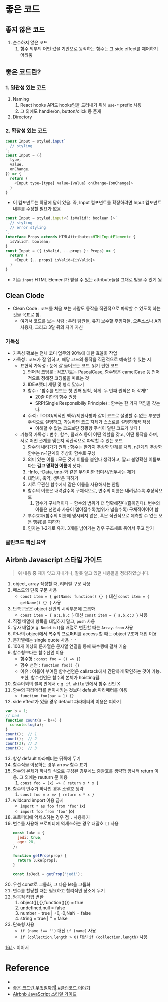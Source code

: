 # 좋은 코드


## 좋지 않은 코드
1. 순수하지 않은 코드
   1. 함수 외부의 어떤 값을 기반으로 동작하는 함수는 그 side effect를 제어하기 어려움

## 좋은 코드란?
### 1. 일관성 있는 코드
1. Naming
   1. React hooks API도 hooks임을 드러내기 위해 `use-*` prefix 사용
   2. 그 외에도 handle/on, button/click 등 존재
2. Directory
### 2. 확장성 있는 코드
```js
const Input = styled.input`
  // styling
`;
const Input = ({
  type,
  value,
  onChange,
}) => {
  return (
    <Input type={type} value={value} onChange={onChange}>
  )
}
```
- 이 컴포넌트는 확장에 닫혀 있음. 즉, Input 컴포넌트를 확장하려면 Input 컴포넌트 내부를 수정할 필요가 없음

```js
const Input = styled.input<{ isValid?: boolean }>`
  // styling
  // error styling
`;
interface Props extends HTMLAttributes<HTMLInputElement> {
  isValid?: boolean;
}
const Input = ({ isValid, ...props }: Props) => {
  return (
    <Input {...props} isValid={isValid}>
  )
}
``` 
- 기존 `input` HTML Element가 받을 수 있는 attribute들을 그대로 받을 수 있게 됨


## Clean Clode
- Clean Code : 코드를 처음 보는 사람도 동작을 직관적으로 파악할 수 있도록 하는 것을 목표로 함.
  - 여기서 코드를 보는 사람 : 우리 팀원들, 유지 보수할 후임자들, 오픈소스나 API 사용자, 그리고 3달 뒤의 자기 자신
### 가독성
- 가독성 확보는 전체 코디 업무의 90%에 대한 효율화 작업
- 가독성 : 코드가 잘 읽히고, 해당 코드의 동작을 직관적으로 예측할 수 있는 지
  - 표현적 가독성 : 눈에 잘 들어오는 코드, 읽기 편한 코드
    1. 언어적 코딩룰 : 컴포넌트는 PascalCase, 함수명은 camelCase 등 언어적으로 정해진 코딩룰을 따르는 것
    2. IDE포맷터 세팅 및 형식 맞추기
    3. 함수 : "함수를 만드는 첫 번째 원칙, 작게. 두 번째 원칙은 더 작게!"
       - 20줄 미만의 함수 권장
       - SRP(Single Responsibiliy Principle) : 함수는 한 가지 책임을 갖는다.
    4. 주석 : TODO/외적인 맥락/제한사항과 같이 코드로 설명할 수 없는 부분만 주석으로 설명하고, 가능하면 코드 자체가 스스로를 설명하게끔 작성
       - 이해할 수 없는 코드보단 장황항 주석이 달린 코드가 낫다 !
  - 기능적 가독성 : 변수, 함수, 클래스 등이 어떤 역할을 갖고, 어떤 동작을 하며, 서로 어떤 관계를 맺는지 직관적으로 파악할 수 있는 코드
    1. 함수의 내려가기 원칙 : 함수는 한가지 추상화 단계를 처리. n단계의 추상화 함수는 n-1단계의 추상화 함수로 구성
    2. 의미 있는 이름 : 모든 것에 이름을 붙인다 생각하고, 짧고 불명확한 이름보다는 **길고 명확한 이름**이 낫다.
    3. -Info, -Data, tmp-와 같은 무의미한 접미사/접두사는 제거
    4. 대명사, 축약, 생략은 피하기
    5. 서로 무관한 함수에서 같은 이름을 사용해서는 안됨
    6. 함수의 이름은 내려갈수록 구체적으로, 변수의 이름은 내려갈수록 추상적으로
       1. 함수가 구체적이다 = 함수의 범위가 더 명확해진다(좁아진다). 변수의 이름은 선언과 사용이 멀어질수록(범위가 넓을수록) 구체적이어야 함
    7. 부수효과(함수의 이름에 명시되지 않은, 혹은 직관적으로 예측할 수 없는 모든 행위)를 피하자
    8. 인자는 1-2개로 유지. 3개를 넘어가는 경우 구조체로 묶어서 주고 받기

### 클린코드 핵심 요약

## Airbnb Javascript 스타일 가이드
> 위 내용 중 제가 잊고 지내거나, 잘못 알고 있던 내용들을 정리하였습니다.
1. object, array 작성할 때, 리터럴 구문 사용
2. 메소드의 단축 구문 사용
   - `const item = { getName: function() {} }` 대신 `const item = { getName() {} }` 사용
3. 단축구문은 object 선언의 시작부분에 그룹화
   - `const item = { a:1,b,c }` 대신 `const item = { a,b,c:3 }` 사용
4. 직접 배열에 항목을 대입하지 말고, `push` 사용
5. 유사 배열(e.g. `NodeList`)을 배열로 변환할 때는 `Array.from` 사용
6. 하나의 object에서 복수의 프로퍼티를 access 할 때는 object구조화 대입 이용
7. 문자열에는 single quote 사용 `' '`
8. 100개 이상의 문자열은 문자열 연결을 통해 복수행에 걸쳐 기술
9. 함수형보다는 함수선언 이용
    - 함수형 : `const foo = () => {}`
    - 함수 선언 : `function foo() {}`
    - 이유 : 이름이 부여된 함수선언은 callstack에서 간단하게 확인하는 것이 가능. 또한, 함수선언은 함수의 본체가 hoisting됨.
10. 함수이외의 블록 안에서 e.g. `if`, `while` 안에서 함수 선언 X
11. 함수의 파라메터를 변이시키는 것보다 default 파라메터를 이용
    - `function foo(bar = 1) {}`
12. side effect가 있을 경우 default 파라메터의 이용은 피하기
```js
var b = 1;
// bad
function count(a = b++) {
  console.log(a);
}
count();  // 1
count();  // 2
count(3); // 3
count();  // 3
```
13. 항상 default 파라메터는 뒤쪽에 두기
14. 함수식을 이용하는 경우 arrow 함수 표기
15. 함수의 본체가 하나의 식으로 구성된 경우네느 중괄호를 생략학 암시적 return 이용. 그 외에는 reuturn 문 이용
    1.  `const foo = (x) => { return x * x }`
16. 함수의 인수가 하나인 경우 소괄호 생략
    1.  `const foo = x => { return x * x }`
17. wildcard import 이용 금지
    -  `import * as foo from 'foo'` (x)
    -   `import foo from 'foo'` (o)
18. 프로퍼티에 억세스하는 경우 점 `.` 사용하기
19. 변수를 사용해 프로퍼티에 억세스하는 경우 대괄호 `[]` 사용
    ```js
    const luke = {
      jedi: true,
      age: 28,
    };

    function getProp(prop) {
      return luke[prop];
    }

    const isJedi = getProp('jedi');
    ```
20. 우선 const로 그룹화, 그 다음 let을 그룹화
21. 변수를 할당할 때는 필요하고 합리적인 장소에 두기
22. 암묵적 타입 변환
    1.  object([],{},function(){}) = true
    2.  undefined,null = false
    3.  number = true | +0,-0,NaN = false
    4.  string = true | '' = false
23. 단축형 사용
    - `if (name !== '')` 대신 `if (name)` 사용
    -  `if (collection.length > 0)` 대신 `if (collection.length)` 사용

[16.1](https://github.com/tipjs/javascript-style-guide#16.1)~ 이어서

# Reference
- [](https://jbee.io/etc/what-is-good-code/)
- [좋은 코드란 무엇일까?🤔 #클린코드 이야기](https://medium.com/naver-cloud-platform/%EB%84%A4%EC%9D%B4%EB%B2%84%ED%81%B4%EB%9D%BC%EC%9A%B0%EB%93%9C-%EA%B0%9C%EB%B0%9C%EC%9E%90-%EC%8A%A4%ED%86%A0%EB%A6%AC-%EC%A2%8B%EC%9D%80-%EC%BD%94%EB%93%9C%EB%9E%80-%EB%AC%B4%EC%97%87%EC%9D%BC%EA%B9%8C-%ED%81%B4%EB%A6%B0%EC%BD%94%EB%93%9C-%EC%9D%B4%EC%95%BC%EA%B8%B0-c7811f73a46b)
- [Airbnb JavaScript 스타일 가이드](https://github.com/tipjs/javascript-style-guide)